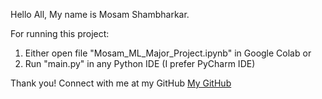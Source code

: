Hello All, My name is Mosam Shambharkar.

For running this project:
1. Either open file "Mosam_ML_Major_Project.ipynb" in Google Colab or
2. Run "main.py" in any Python IDE (I prefer PyCharm IDE)

Thank you!
Connect with me at my GitHub [My GitHub](https://github.com/RealMosam)
